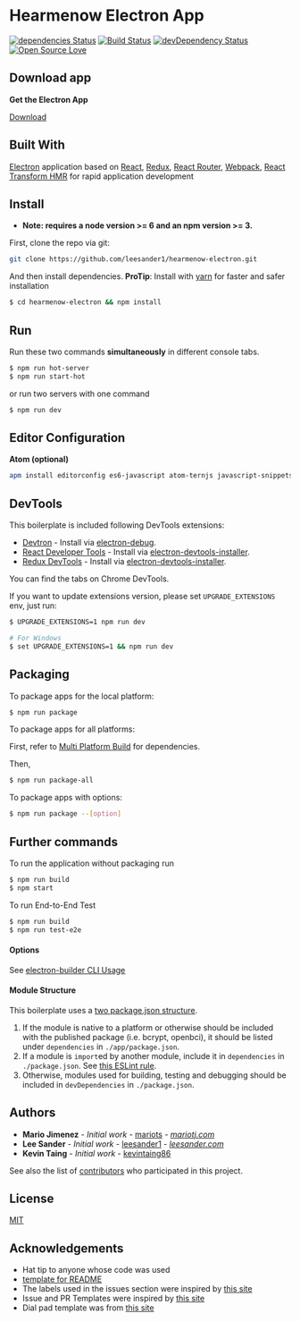 Hearmenow Electron App
=======================
[![dependencies Status](https://david-dm.org/leesander1/hearmenow-electron/status.svg)](https://david-dm.org/leesander1/hearmenow-electron)
[![Build Status](https://travis-ci.org/leesander1/hearmenow-electron.svg?branch=master)](https://travis-ci.org/leesander1/hearmenow-electron)
[![devDependency Status](https://david-dm.org/leesander1/hearmenow-electron.svg)](https://david-dm.org/leesander1/hearmenow-electron#info=devDependencies)
[![Open Source Love](https://badges.frapsoft.com/os/mit/mit.svg?v=102)](https://github.com/leesander1/hearmenow-electron/blob/master/license)

## Download app

**Get the Electron App**

[Download](http://hearmenowapp.com)

## Built With

[Electron](http://electron.atom.io/) application based on [React](https://facebook.github.io/react/), [Redux](https://github.com/reactjs/redux), [React Router](https://github.com/reactjs/react-router), [Webpack](http://webpack.github.io/docs/), [React Transform HMR](https://github.com/gaearon/react-transform-hmr) for rapid application development

## Install

* **Note: requires a node version >= 6 and an npm version >= 3.**

First, clone the repo via git:

```bash
git clone https://github.com/leesander1/hearmenow-electron.git
```

And then install dependencies.
**ProTip**: Install with [yarn](https://github.com/yarnpkg/yarn) for faster and safer installation

```bash
$ cd hearmenow-electron && npm install
```

## Run

Run these two commands __simultaneously__ in different console tabs.

```bash
$ npm run hot-server
$ npm run start-hot
```

or run two servers with one command

```bash
$ npm run dev
```

## Editor Configuration
**Atom (optional)**
```bash
apm install editorconfig es6-javascript atom-ternjs javascript-snippets linter linter-eslint language-babel autocomplete-modules file-icons
```

## DevTools

This boilerplate is included following DevTools extensions:

* [Devtron](https://github.com/electron/devtron) - Install via [electron-debug](https://github.com/sindresorhus/electron-debug).
* [React Developer Tools](https://github.com/facebook/react-devtools) - Install via [electron-devtools-installer](https://github.com/GPMDP/electron-devtools-installer).
* [Redux DevTools](https://github.com/zalmoxisus/redux-devtools-extension) - Install via [electron-devtools-installer](https://github.com/GPMDP/electron-devtools-installer).

You can find the tabs on Chrome DevTools.

If you want to update extensions version, please set `UPGRADE_EXTENSIONS` env, just run:

```bash
$ UPGRADE_EXTENSIONS=1 npm run dev

# For Windows
$ set UPGRADE_EXTENSIONS=1 && npm run dev
```


## Packaging

To package apps for the local platform:

```bash
$ npm run package
```

To package apps for all platforms:

First, refer to [Multi Platform Build](https://github.com/electron-userland/electron-builder/wiki/Multi-Platform-Build) for dependencies.

Then,
```bash
$ npm run package-all
```

To package apps with options:

```bash
$ npm run package --[option]
```

## Further commands

To run the application without packaging run

```bash
$ npm run build
$ npm start
```

To run End-to-End Test

```bash
$ npm run build
$ npm run test-e2e
```

#### Options

See [electron-builder CLI Usage](https://github.com/electron-userland/electron-builder#cli-usage)

#### Module Structure

This boilerplate uses a [two package.json structure](https://github.com/electron-userland/electron-builder/wiki/Two-package.json-Structure).

1. If the module is native to a platform or otherwise should be included with the published package (i.e. bcrypt, openbci), it should be listed under `dependencies` in `./app/package.json`.
2. If a module is `import`ed by another module, include it in `dependencies` in `./package.json`.   See [this ESLint rule](https://github.com/benmosher/eslint-plugin-import/blob/master/docs/rules/no-extraneous-dependencies.md).
3. Otherwise, modules used for building, testing and debugging should be included in `devDependencies` in `./package.json`.

## Authors

* **Mario Jimenez** - *Initial work* - [mariots](https://github.com/mariots) - *[mariotj.com](https://mariotj.com)*
* **Lee Sander** - *Initial work* -  [leesander1](https://github.com/leesander1) - *[leesander.com](https://leesander.com)*
* **Kevin Taing** - *Initial work* - [kevintaing86](https://github.com/kevintaing86)

See also the list of [contributors](https://github.com/leesander1/hearmenow-electron/contributors) who participated in this project.

## License

[MIT](https://github.com/leesander1/hearmenow-electron/blob/master/license)

## Acknowledgements

* Hat tip to anyone whose code was used
* [template for README](https://gist.githubusercontent.com/PurpleBooth/109311bb0361f32d87a2/raw/4a39c2139c4caa4686addc1e5dd490170fb82006/README-Template.md)
* The labels used in the issues section were inspired by [this site](https://robinpowered.com/blog/best-practice-system-for-organizing-and-tagging-github-issues/)
* Issue and PR Templates were inspired by [this site](https://www.talater.com/open-source-templates/#)
* Dial pad template was from [this site](http://www.jqueryscript.net/other/Creating-A-Responsive-Phone-Dial-Pad-with-jQuery-CSS3-dialpad.html)
